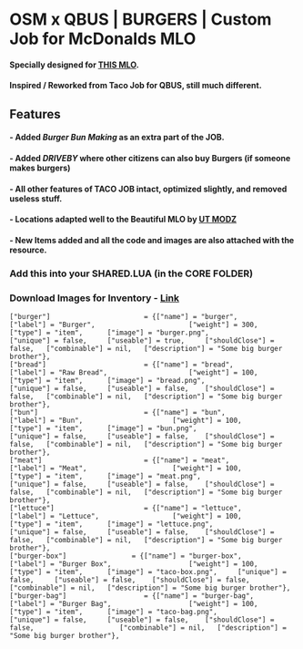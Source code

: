 
# OSM x QBUS | BURGERS | Custom Job for McDonalds MLO

#### Specially designed for [THIS MLO](https://www.youtube.com/watch?v=qHw63IeCcJs). 
#### Inspired / Reworked from Taco Job for QBUS, still much different. 

## Features 

#### - Added *Burger Bun Making* as an extra part of the JOB.
#### - Added *DRIVEBY* where other citizens can also buy Burgers (if someone makes burgers)
#### - All other features of TACO JOB intact, optimized slightly, and removed useless stuff. 
#### - Locations adapted well to the Beautiful MLO by [UT MODZ](https://www.youtube.com/channel/UCLyHsvgL80IIatiWyhG-TjA)
#### - New Items added and all the code and images are also attached with the resource. 

### Add this into your SHARED.LUA (in the CORE FOLDER)

### Download Images for Inventory - [Link]()
```
["burger"] 		 			 	 = {["name"] = "burger",       		    		["label"] = "Burger",	 					["weight"] = 300, 		["type"] = "item", 		["image"] = "burger.png", 				["unique"] = false, 	["useable"] = true, 	["shouldClose"] = false,   ["combinable"] = nil,   ["description"] = "Some big burger brother"},
["bread"] 		 			 	 = {["name"] = "bread",       		    		["label"] = "Raw Bread",	 				["weight"] = 100, 		["type"] = "item", 		["image"] = "bread.png", 				["unique"] = false, 	["useable"] = false, 	["shouldClose"] = false,   ["combinable"] = nil,   ["description"] = "Some big burger brother"},
["bun"] 		 			 	 = {["name"] = "bun",       		    		["label"] = "Bun",	 					["weight"] = 100, 		["type"] = "item", 		["image"] = "bun.png", 				        ["unique"] = false, 	["useable"] = false, 	["shouldClose"] = false,   ["combinable"] = nil,   ["description"] = "Some big burger brother"},
["meat"] 		 			 	 = {["name"] = "meat",       		    		["label"] = "Meat",	 					["weight"] = 100, 		["type"] = "item", 		["image"] = "meat.png", 				["unique"] = false, 	["useable"] = false, 	["shouldClose"] = false,   ["combinable"] = nil,   ["description"] = "Some big burger brother"},
["lettuce"] 	 			 	 = {["name"] = "lettuce",       			        ["label"] = "Lettuce",	 				["weight"] = 100, 		["type"] = "item", 		["image"] = "lettuce.png", 				["unique"] = false, 	["useable"] = false, 	["shouldClose"] = false,   ["combinable"] = nil,   ["description"] = "Some big burger brother"},
["burger-box"] 	 			  = {["name"] = "burger-box",       			        ["label"] = "Burger Box",	 				["weight"] = 100, 		["type"] = "item", 		["image"] = "taco-box.png",     ["unique"] = false, 	["useable"] = false, 	["shouldClose"] = false,                     ["combinable"] = nil,   ["description"] = "Some big burger brother"},
["burger-bag"] 	 			 	 = {["name"] = "burger-bag",       			    ["label"] = "Burger Bag",	 				["weight"] = 100, 		["type"] = "item", 		["image"] = "taco-bag.png", 			["unique"] = false, 	["useable"] = false, 	["shouldClose"] = false,                     ["combinable"] = nil,   ["description"] = "Some big burger brother"},
```
